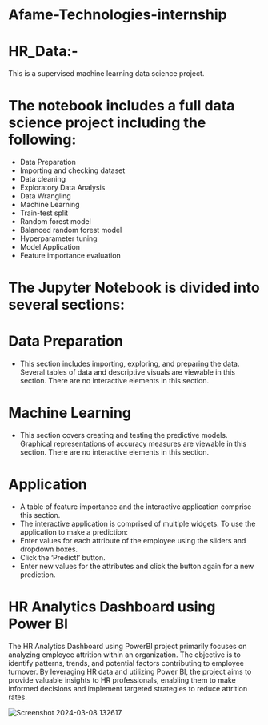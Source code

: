 # Afame-Technologies-internship

# HR_Data:-
This is a supervised machine learning data science project.

# The notebook includes a full data science project including the following:

* Data Preparation
* Importing and checking dataset
* Data cleaning
* Exploratory Data Analysis
* Data Wrangling
* Machine Learning
* Train-test split
* Random forest model
* Balanced random forest model
* Hyperparameter tuning
* Model Application
* Feature importance evaluation
# The Jupyter Notebook is divided into several sections:

# Data Preparation
  * This section includes importing, exploring, and preparing the data. Several tables of data and descriptive visuals are viewable in this section. There are no interactive elements in this section.
# Machine Learning
  * This section covers creating and testing the predictive models. Graphical representations of accuracy measures are viewable in this section. There are no interactive elements in this section.
# Application
  * A table of feature importance and the interactive application comprise this section.
  * The interactive application is comprised of multiple widgets. To use the application to make a prediction:
  * Enter values for each attribute of the employee using the sliders and dropdown boxes.
  * Click the ‘Predict!’ button.
  * Enter new values for the attributes and click the button again for a new prediction.

# HR Analytics Dashboard using Power BI
The HR Analytics Dashboard using PowerBI project primarily focuses on analyzing employee attrition within an organization. The objective is to identify patterns, trends, and potential factors contributing to employee turnover. By leveraging HR data and utilizing Power BI, the project aims to provide valuable insights to HR professionals, enabling them to make informed decisions and implement targeted strategies to reduce attrition rates.

![Screenshot 2024-03-08 132617](https://github.com/AdaptiveAdarsh/HR-DATA-/assets/145101949/9336c0a4-bb5a-4648-9983-43f15f4d90f2)
